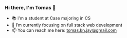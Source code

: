 ### Hi there, I'm Tomas 👋

- 📚 I'm a student at Case majoring in CS
- 🌱 I’m currently focusing on full stack web development
- 📫 You can reach me here: tomas.kn.jay@gmail.com
